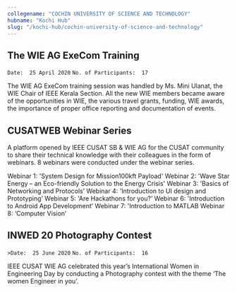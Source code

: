 ```yaml
---
collegename: "COCHIN UNIVERSITY OF SCIENCE AND TECHNOLOGY"
hubname: "Kochi Hub"
slug: "/kochi-hub/cochin-university-of-science-and-technology"
---
```





## The WIE AG ExeCom Training

```Date:  25 April 2020```
```No. of Participants:  17```

The WIE AG ExeCom training session was handled by Ms. Mini Ulanat, the WIE Chair of IEEE Kerala Section. All the new WIE members became aware of the opportunities in WIE, the various travel grants, funding, WIE awards, the importance of proper office reporting and documentation of events.
 
## CUSATWEB Webinar Series 

A platform opened by IEEE CUSAT SB & WIE AG for the CUSAT community to share their technical knowledge with their colleagues in the form of webinars. 8 webinars were conducted under the webinar series. 

Webinar 1: 'System Design for Mission100kft Payload'
Webinar 2: 'Wave Star Energy – an Eco-friendly Solution to the Energy Crisis'
Webinar 3: 'Basics of Networking and Protocols’
Webinar 4: 'Introduction to UI design and Prototyping’
Webinar 5: 'Are Hackathons for you?’
Webinar 6: 'Introduction to Android App Development’
Webinar 7: 'Introduction to MATLAB
Webinar 8: ‘Computer Vision’

## INWED 20 Photography Contest

```>Date:  25 June 2020```
```No. of Participants:  16```

IEEE CUSAT WIE AG celebrated this year’s International Women in Engineering Day by conducting a Photography contest with the theme ‘The women Engineer in you’. 